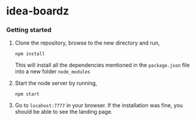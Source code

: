 # idea-boardz

### Getting started
1. Clone the repository, browse to the new directory and run,
   ```
   npm install
   ```
   This will install all the dependencies mentioned in the ```package.json``` file into a new folder ```node_modules```

2. Start the node server by running,
   ```
   npm start 
   ```
3. Go to ```locahost:7777``` in your browser. If the installation was fine, you should be able to see the landing page.


